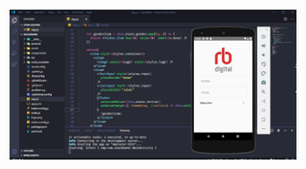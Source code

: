 <h1 align="center">
  <img alt="Screenshot" title="App Banco RB" src="screenshot/Login.jpg" />
</h1>
